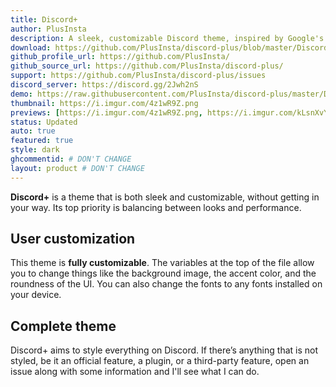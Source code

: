 ```yaml
---
title: Discord+
author: PlusInsta
description: A sleek, customizable Discord theme, inspired by Google's Material Theme.
download: https://github.com/PlusInsta/discord-plus/blob/master/DiscordPlus-master.theme.css
github_profile_url: https://github.com/PlusInsta/
github_source_url: https://github.com/PlusInsta/discord-plus/
support: https://github.com/PlusInsta/discord-plus/issues
discord_server: https://discord.gg/2Jwh2nS
demo: https://raw.githubusercontent.com/PlusInsta/discord-plus/master/DiscordPlus.theme.css
thumbnail: https://i.imgur.com/4z1wR9Z.png
previews: [https://i.imgur.com/4z1wR9Z.png, https://i.imgur.com/kLsnXvY.png, https://i.imgur.com/nkYzMiH.png, https://i.imgur.com/cgiNA54.png]
status: Updated
auto: true
featured: true
style: dark
ghcommentid: # DON'T CHANGE
layout: product # DON'T CHANGE
---
```

**Discord+** is a theme that is both sleek and customizable, without getting in your way. Its top priority is balancing between looks and performance.

## User customization
This theme is **fully customizable**.
The variables at the top of the file allow you to change things like the background image, the accent color, and the roundness of the UI. You can also change the fonts to any fonts installed on your device.

## Complete theme
Discord+ aims to style everything on Discord. If there’s anything that is not styled, be it an official feature, a plugin, or a third-party feature, open an issue along with some information and I'll see what I can do.
